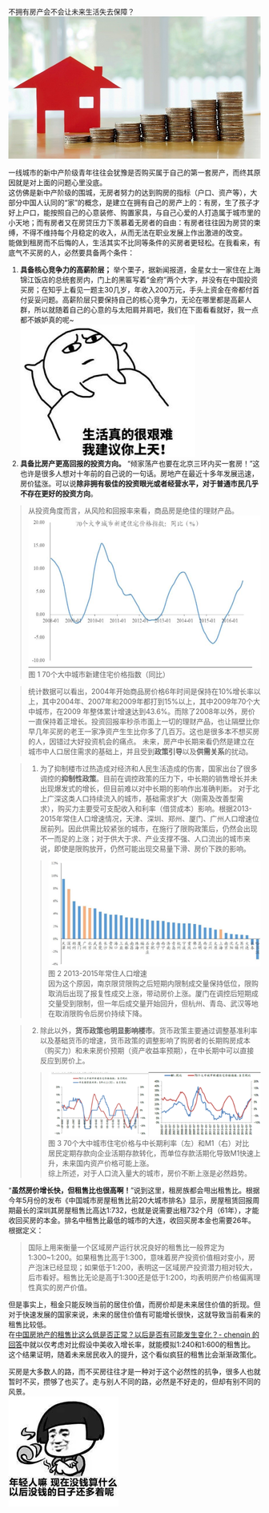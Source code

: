 不拥有房产会不会让未来生活失去保障？  
![Image](https://github.com/vcve/writing/blob/master/regret_not_buy/1.jpg)  

一线城市的新中产阶级青年往往会犹豫是否购买属于自己的第一套房产，而终其原因就是对上面的问题心里没底。  
这仿佛是新中产阶级的围城，无房者努力的达到购房的指标（户口、资产等），大部分中国人认同的“家”的概念，是建立在拥有自己的房产上的：有房，生了孩子才好上户口，能按照自己的心意装修、购置家具，与自己心爱的人打造属于城市里的小天地；而有房者又在房贷压力下羡慕着无房者的自由：有房者往往因为房贷的束缚，不得不维持每个月稳定的收入，从而无法在职业发展上作出激进的改变。  
能做到租房而不后悔的人，生活其实不比同等条件的买房者更轻松。在我看来，有底气不买房的人，必然要具备两个条件：  
1. **具备核心竞争力的高薪阶层；** 
举个栗子，据新闻报道，金星女士一家住在上海锦江饭店的总统套房内，门上的黑匾写着“金府”两个大字，并没有在中国投资买房；在知乎上看见一题主30几岁，年收入200万元，手头上资金在帝都付首付妥妥问题。高薪阶层只要保持自己的核心竞争力，无论在哪里都是高薪人群，所以就随着自己的心意的与太阳肩并肩吧，我们在下面看看就好，我一点都不嫉妒真的呢~  
![Image](https://github.com/vcve/writing/blob/master/regret_not_buy/2.jpg)  
2. **具备比房产更高回报的投资方向。**
“倾家荡产也要在北京三环内买一套房！”这也许是很多人想对十年前的自己说的一句话。房地产在最近十多年发展迅速，房价猛涨。可以说**除非拥有极佳的投资眼光或者经营水平，对于普通市民几乎不存在更好的投资方向**。    
>从投资角度而言，从风险和回报率来看，商品房是绝佳的理财产品。  
>![Image](https://github.com/vcve/writing/blob/master/regret_not_buy/3.jpg) 
>图 1 70个大中城市新建住宅价格指数（同比）

>统计数据可以看出，2004年开始商品房价格6年时间是保持在10%增长率以上，其中2004年、2007年和2009年都打到15%以上，其中2009年70个大中城市，在2009 年整体累计增速达到43.6%。而除了2008年以外，房价一直保持着正增长。投资回报率秒杀市面上一切的理财产品，也让隔壁比你早几年买房的老王一家净资产生生比你多了几百万。这也是很多本不想买房的人，因错过大好投资机会的痛点。
>未来，房产中长期来看仍然是建立在城市中人口居住需求的基础上，并且受到**政策引导**以及**供需关系**的扰动。

>1. 为了抑制楼市过热造成对经济和人民生活造成的伤害，国家出台了很多调控的**抑制性政策**。目前在调控政策的压力下，中长期的销售增长并未出现爆发式的增长，但目前难以对中长期的影响作出准确判断。
对于北上广深这类人口持续流入的城市，基础需求扩大（刚需及改善型需求），购买力主要受可支配收入和利率（借贷成本）影响。根据2013-2015年常住人口增速情况，天津、深圳、郑州、厦门、广州人口增速位居前列。因此供需比较紧张的城市，在施行了限购政策后，仍然会出现不一而足的上涨；对于供大于求、产业支撑不强、人口流出的城市来说，即使是限购放开，仍然可能出现交易量下滑、房价下跌的影响。  
>>![Image](https://github.com/vcve/writing/blob/master/regret_not_buy/4.jpg)  
>>图 2 2013-2015年常住人口增速  
>因为这个原因，南京限贷限购之后短期内限制成交量保持低位，限购取消后出现了报复性成交上涨，带动房价上涨。厦门在调控后短期成交量受到限制，但一年后成交量开始回升，但杭州、青岛、武汉等地在取消限购令后房价持续下降。  

>2. 除此以外，**货币政策也明显影响楼市**。货币政策主要通过调整基准利率以及基础货币的增速，货币政策的调整影响了购房者的长期购房成本（购买力）和未来房价预期（资产收益率预期），在中长期中可以直接反应到房价上。  
>>![Image](https://github.com/vcve/writing/blob/master/regret_not_buy/5.jpg)  
>>图 3 70个大中城市住宅价格与中长期利率（左）和M1（右）对比  
>居民定期存款向企业活期存款转化，而单位存款活期化导致M1快速上升，未来国内资产价格可能上涨。  
综上所述，对于人口流入量大的城市，房价不断上涨是必然趋势。  

“**虽然房价增长快，但租售比也很高啊！**”说到这里，租房族都会甩出租售比。根据今年5月份的发布《中国城市房屋租售比前20大城市排名》显示，房屋租赁回报周期最长的深圳其房屋租售比高达1:732，也就是说需要出租732个月（61年），才能收回买房的本金。排名中租售比最低的城市的大连，收回买房本金也需要26年。根据定义：
>国际上用来衡量一个区域房产运行状况良好的租售比一般界定为1∶300~1∶200。如果租售比高于1∶300，意味着房产投资价值相对变小，房产泡沫已经显现；如果低于1∶200，表明这一区域房产投资潜力相对较大，后市看好。租售比无论是高于1∶300还是低于1∶200，均表明房产价格偏离理性真实的房产价值。  

但是事实上，租金只能反映当前的居住价值，而房价却是未来居住价值的折现。但对于快速发展的国家来说，未来的居住价值有可能增长很快，这就导致当前看来的租售比较低。  
在[中国房地产的租售比这么低是否正常？以后是否有可能发生变化？- chenqin 的回答](http://zhihu.com/question/34819520/answer/62463059)中就以仅考虑对比假设中美收入增长率，就能模拟1:240和1:600的租售比。这个结果证明，随着未来居民收入的提升，这个看似疯狂的租售比会渐渐政策化。  

买房是大多数人的路，而不买房往往才是一种对于这个必然性的抗争，很多人也就暂时不买，攒够了也买了。走与别人不同的路，必然是不好走的，但却有别不同的风景。  
![Image](https://github.com/vcve/writing/blob/master/regret_not_buy/6.jpg)
 


